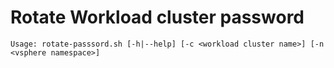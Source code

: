 # Rotate Workload cluster password


```
Usage: rotate-passsord.sh [-h|--help] [-c <workload cluster name>] [-n <vsphere namespace>]
```
